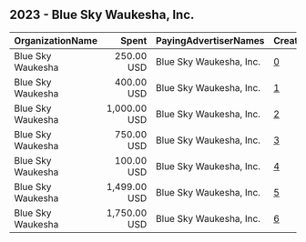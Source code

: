 ## 2023 - Blue Sky Waukesha, Inc. 
|OrganizationName|Spent|PayingAdvertiserNames|CreativeUrls|Impressions|Genders|AgeBrackets|CountryCodes|BillingAddresses|CandidateBallotInformation|
|:---|---:|:---|:---|---:|:---|:---|:---|:---|:---|
|Blue Sky Waukesha|250.00 USD|Blue Sky Waukesha, Inc.|[0](https://www.snap.com/political-ads/asset/7ac1d4c4882873aca8e4ec294f04edbf2cb90863c13d14608dbfd52b551b9c5c?mediaType=mp4)|82,846|FEMALE|18+|united states|US|Abortion Ad Spring Primary|
|Blue Sky Waukesha|400.00 USD|Blue Sky Waukesha, Inc.|[1](https://www.snap.com/political-ads/asset/c1cca086e7046305a4d38a2f91e4c9de051457ea77c87d244b63d86df786ad16?mediaType=mp4)|123,441||18+|united states|US|Janet Protasiewicz for Wisconsin Supreme Court|
|Blue Sky Waukesha|1,000.00 USD|Blue Sky Waukesha, Inc.|[2](https://www.snap.com/political-ads/asset/57425fa44ef13111802903f7c0066fa840b44e77edef2b078f9e7d8626c593d4?mediaType=mp4)|74,566||18+|united states|US|Janet Protasiewicz for Wisconsin Supreme Court|
|Blue Sky Waukesha|750.00 USD|Blue Sky Waukesha, Inc.|[3](https://www.snap.com/political-ads/asset/3e42f0fd8a572b8417e7476f7bc2e5db92ed5ac0576455db7bd3c9e76180af3e?mediaType=mp4)|71,172||18+|united states|US|Wisconsin 2023 General Election|
|Blue Sky Waukesha|100.00 USD|Blue Sky Waukesha, Inc.|[4](https://www.snap.com/political-ads/asset/eb1ef09c69da13306f117c62e697012acba594c86cbb62c8d8e15d5aa11e11c6?mediaType=mp4)|32,791||18+|united states|US|David Irwin for Elmbrook School Board|
|Blue Sky Waukesha|1,499.00 USD|Blue Sky Waukesha, Inc.|[5](https://www.snap.com/political-ads/asset/c748fefdc13add2fefca8e816b2430c52635d6d720ebd4ef29e450ce6600db6f?mediaType=mp4)|117,113|FEMALE|18+|united states|US|Janet Protasiewicz for Wisconsin Supreme Court|
|Blue Sky Waukesha|1,750.00 USD|Blue Sky Waukesha, Inc.|[6](https://www.snap.com/political-ads/asset/52a69cfb007a6a4a37444d91f4cc529d93e638f9a50fec5db8446fb91d59a788?mediaType=mp4)|148,421||18+|united states|US|Wisconsin 2023 General Election|
